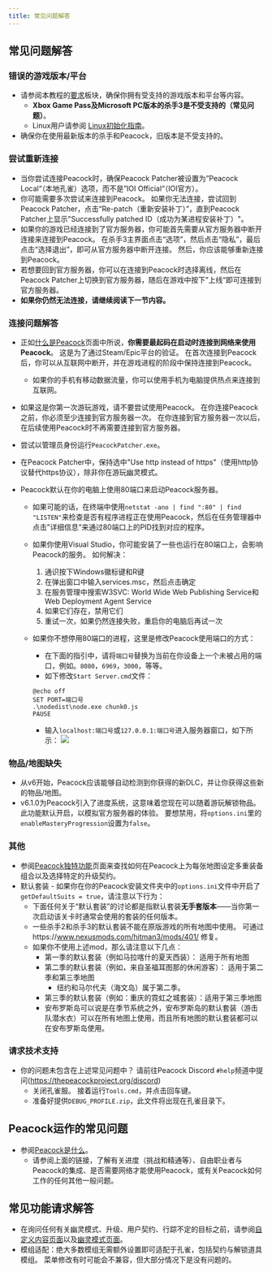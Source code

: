 ```yaml
---
title: 常见问题解答
---
```


## 常见问题解答

### 错误的游戏版本/平台

-   请参阅本教程的[要求](./requirements.md)板块，确保你拥有受支持的游戏版本和平台等内容。
    -   **Xbox Game Pass及Microsoft PC版本的杀手3是不受支持的（常见问题）**。
    -   Linux用户请参阅 [Linux初始化指南](../guides/./linux-setup.md)。
-   确保你在使用最新版本的杀手和Peacock，旧版本是不受支持的。

### 尝试重新连接

-   当你尝试连接Peacock时，确保Peacock Patcher被设置为”Peacock Local“（本地孔雀）选项，而不是”IOI Official“（IOI官方）。
-   你可能需要多次尝试来连接到Peacock。 如果你无法连接，尝试回到Peacock Patcher，点击“Re-patch（重新安装补丁）”，直到Peacock Patcher上显示"Successfully patched ID（成功为某进程安装补丁）"。
-   如果你的游戏已经连接到了官方服务器，你可能首先需要从官方服务器中断开连接来连接到Peacock。 在杀手3主界面点击“选项”，然后点击“隐私”，最后点击“选择退出”，即可从官方服务器中断开连接。 然后，你应该能够重新连接到Peacock。
-   若想要回到官方服务器，你可以在连接到Peacock时选择离线，然后在Peacock Patcher上切换到官方服务器，随后在游戏中按下”上线“即可连接到官方服务器。
-   **如果你仍然无法连接，请继续阅读下一节内容。**

### 连接问题解答

-   正如[什么是Peacock](./what-is-peacock.md)页面中所说，**你需要最起码在启动时连接到网络来使用Peacock**。 这是为了通过Steam/Epic平台的验证。 在首次连接到Peacock后，你可以从互联网中断开，并在游戏进程的阶段中保持连接到Peacock。
    -   如果你的手机有移动数据流量，你可以使用手机为电脑提供热点来连接到互联网。
-   如果这是你第一次游玩游戏，请不要尝试使用Peacock。 在你连接Peacock之前，你必须至少连接到官方服务器一次。 在你连接到官方服务器一次以后，在后续使用Peacock时不再需要连接到官方服务器。
-   尝试以管理员身份运行`PeacockPatcher.exe`。
-   在Peacock Patcher中，保持选中"Use http instead of https"（使用http协议替代https协议），除非你在游玩幽灵模式。

-   Peacock默认在你的电脑上使用80端口来启动Peacock服务器。

    -   如果可能的话，在终端中使用`netstat -ano | find ":80" | find "LISTEN"`来检查是否有程序进程正在使用Peacock，然后在任务管理器中点击”详细信息“来通过80端口上的PID找到对应的程序。
    -   如果你使用Visual Studio，你可能安装了一些也运行在80端口上，会影响Peacock的服务。 如何解决：

        1. 通识按下Windows徽标键和R键
        2. 在弹出窗口中输入services.msc，然后点击确定
        3. 在服务管理中搜索W3SVC: World Wide Web Publishing Service和Web Deployment Agent Service
        4. 如果它们存在，禁用它们
        5. 重试一次，如果仍然连接失败，重启你的电脑后再试一次

    -   如果你不想停用80端口的进程，这里是修改Peacock使用端口的方式：
        -   在下面的指引中，请将`端口号`替换为当前在你设备上一个未被占用的端口，例如。`8080`，`6969`，`3000`，等等。
        -   如下修改`Start Server.cmd`文件：
        ```
        @echo off
        SET PORT=端口号
        .\nodedist\node.exe chunk0.js
        PAUSE
        ```
        -   输入`localhost:端口号`或`127.0.0.1:端口号`进入服务器窗口，如下所示： ![](/img/patcher_port.png)

### 物品/地图缺失

-   从v6开始，Peacock应该能够自动检测到你获得的新DLC，并让你获得这些新的物品/地图。
-   v6.1.0为Peacock引入了进度系统，这意味着您现在可以随着游玩解锁物品。 此功能默认开启，以模拟官方服务器的体验。 要想禁用，将`options.ini`里的`enableMasteryProgression`设置为`false`。

### 其他

-   参阅[Peacock独特功能](../intel/loadout-profiles-elp.md)页面来查找如何在Peacock上为每张地图设定多重装备组合以及选择特定的升级契约。
-   默认套装 - 如果你在你的Peacock安装文件夹中的`options.ini`文件中开启了`getDefaultSuits = true`，请注意以下行为：
    -   下面任何关于“默认套装”的讨论都是指默认套装**无手套版本**——当你第一次启动该关卡时通常会使用的套装的任何版本。
    -   一些杀手2和杀手3的默认套装不能在原版游戏的所有地图中使用。 可通过https://www.nexusmods.com/hitman3/mods/401/ 修复。
    -   如果你不使用上述mod，那么请注意以下几点：
        -   第一季的默认套装（例如马拉喀什的夏天西装）： 适用于所有地图
        -   第二季的默认套装（例如，来自圣福耳图那的休闲游客）： 适用于第二季和第三季地图
            -   纽约和马尔代夫（海文岛）属于第二季。
        -   第三季的默认套装（例如：重庆的霓虹之城套装）：适用于第三季地图
        -   安布罗斯岛可以说是在季节系统之外，安布罗斯岛的默认套装（游击队潜水衣）可以在所有地图上使用，而且所有地图的默认套装都可以在安布罗斯岛使用。

### 请求技术支持

-   你的问题未包含在上述常见问题中？ 请前往Peacock Discord `#help`频道中提问(https://thepeacockproject.org/discord)
    -   关闭孔雀服。 接着运行`Tools.cmd`，并点击回车键。
    -   准备好提供`DEBUG_PROFILE.zip`，此文件将出现在孔雀目录下。

## Peacock运作的常见问题

-   参阅[Peacock是什么](./what-is-peacock.md)。
    -   请参阅上面的链接，了解有关进度（挑战和精通等）、自由职业者与Peacock的集成、是否需要网络才能使用Peacock，或有关Peacock如何工作的任何其他一般问题。

## 常见功能请求解答

-   在询问任何有关幽灵模式、升级、用户契约、行踪不定的目标之前，请参阅[自定义内容页面](.././custom-content.md)以及[幽灵模式页面](.././ghost-mode.md)。
-   模组适配：绝大多数模组无需额外设置即可适配于孔雀，包括契约与解锁道具模组。 菜单修改有时可能会不兼容，但大部分情况下是没有问题的。
